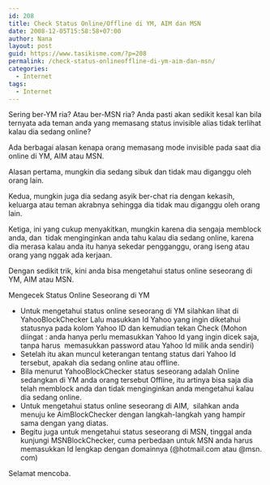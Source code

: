 ```yaml
---
id: 208
title: Check Status Online/Offline di YM, AIM dan MSN
date: 2008-12-05T15:58:58+07:00
author: Nana
layout: post
guid: https://www.tasikisme.com/?p=208
permalink: /check-status-onlineoffline-di-ym-aim-dan-msn/
categories:
  - Internet
tags:
  - Internet
---
```

Sering ber-YM ria? Atau ber-MSN ria? Anda pasti akan sedikit kesal kan bila ternyata ada teman anda yang memasang status invisible alias tidak terlihat kalau dia sedang online?

Ada berbagai alasan kenapa orang memasang mode invisible pada saat dia online di YM, AIM atau MSN.

Alasan pertama, mungkin dia sedang sibuk dan tidak mau diganggu oleh orang lain.

Kedua, mungkin juga dia sedang asyik ber-chat ria dengan kekasih, keluarga atau teman akrabnya sehingga dia tidak mau diganggu oleh orang lain.

Ketiga, ini yang cukup menyakitkan, mungkin karena dia sengaja memblock anda, dan  tidak menginginkan anda tahu kalau dia sedang online, karena dia merasa kalau anda itu hanya sekedar pengganggu, orang iseng atau orang yang nggak ada kerjaan.

Dengan sedikit trik, kini anda bisa mengetahui status online seseorang di YM, AIM atau MSN.

Mengecek Status Online Seseorang di YM

  * Untuk mengetahui status online seseorang di YM silahkan lihat di YahooBlockChecker Lalu masukkan Id Yahoo yang ingin diketahui statusnya pada kolom Yahoo ID dan kemudian tekan Check (Mohon diingat : anda hanya perlu memasukkan Yahoo Id yang ingin dicek saja, tanpa harus  memasukkan password atau Yahoo Id milik anda sendiri)
  * Setelah itu akan muncul keterangan tentang status dari Yahoo Id tersebut, apakah dia sedang online atau offline.
  * Bila menurut YahooBlockChecker status seseorang adalah Online sedangkan di YM anda orang tersebut Offline, itu artinya bisa saja dia telah memblock anda dan tidak menginginkan anda mengetahui kalau dia sedang online.
  * Untuk mengetahui status online seseorang di AIM,  silahkan anda menuju ke AimBlockChecker dengan langkah-langkah yang hampir sama dengan yang diatas.
  * Begitu juga untuk mengetahui status seseorang di MSN, tinggal anda kunjungi MSNBlockChecker, cuma perbedaan untuk MSN anda harus memasukkan Id lengkap dengan domainnya (@hotmail.com atau @msn. com)

Selamat mencoba.
